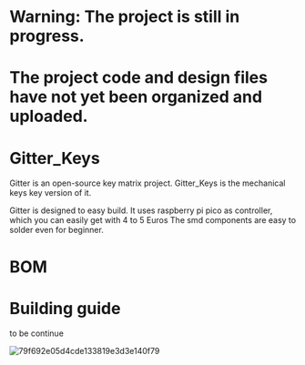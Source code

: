 # Warning: The project is still in progress.
# The project code and design files have not yet been organized and uploaded.

# Gitter_Keys
Gitter is an open-source key matrix project. Gitter_Keys is the mechanical keys key version of it. 

Gitter is designed to easy build. 
It uses raspberry pi pico as controller, which you can easily get with 4 to 5 Euros
The smd components are easy to solder even for beginner. 


# BOM


# Building guide
to be continue

![79f692e05d4cde133819e3d3e140f79](https://github.com/sdwhsrw/Gitter_Keys/assets/32597112/d58b897f-9127-4cf3-a55f-36bc37a70664)
